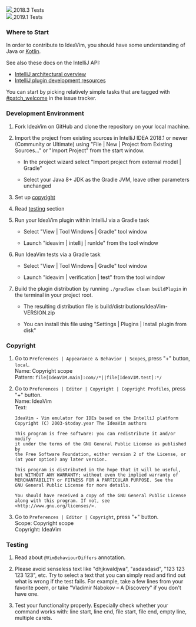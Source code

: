 <div>
  <a href="http://teamcity.jetbrains.com/viewType.html?buildTypeId=IdeaVim_TestsForIntelliJ20183&guest=1">
    <img src="http://teamcity.jetbrains.com/app/rest/builds/buildType:(id:IdeaVim_TestsForIntelliJ20183)/statusIcon.svg?guest=1"/>
  </a>
  <span>2018.3 Tests</span>
</div>
<div>
  <a href="http://teamcity.jetbrains.com/viewType.html?buildTypeId=IdeaVim_TestsForIntelliJ20191&guest=1">
    <img src="http://teamcity.jetbrains.com/app/rest/builds/buildType:(id:IdeaVim_TestsForIntelliJ20191)/statusIcon.svg?guest=1"/>
  </a>
  <span>2019.1 Tests</span>
</div>


### Where to Start

In order to contribute to IdeaVim, you should have some understanding of Java or [Kotlin](https://kotlinlang.org/).

See also these docs on the IntelliJ API:

* [IntelliJ architectural overview](http://confluence.jetbrains.com/display/IDEADEV/IntelliJ+IDEA+Architectural+Overview)
* [IntelliJ plugin development resources](http://confluence.jetbrains.com/display/IDEADEV/PluginDevelopment)

You can start by picking relatively simple tasks that are tagged with
[#patch_welcome](https://youtrack.jetbrains.com/issues/VIM?q=%23patch_welcome%20%23Unresolved%20sort%20by:%20votes%20)
in the issue tracker.


### Development Environment

1. Fork IdeaVim on GitHub and clone the repository on your local machine.

2. Import the project from existing sources in IntelliJ IDEA 2018.1 or newer (Community or
   Ultimate) using "File | New | Project from Existing Sources..." or "Import
   Project" from the start window.

    * In the project wizard select "Import project from external model | Gradle"

    * Select your Java 8+ JDK as the Gradle JVM, leave other parameters unchanged

3. Set up [copyright](#copyright)

4. Read [testing](#testing) section

5. Run your IdeaVim plugin within IntelliJ via a Gradle task

    * Select "View | Tool Windows | Gradle" tool window
    
    * Launch "ideavim | intellij | runIde" from the tool window

6. Run IdeaVim tests via a Gradle task

    * Select "View | Tool Windows | Gradle" tool window
    
    * Launch "ideavim | verification | test" from the tool window

7. Build the plugin distribution by running `./gradlew clean buildPlugin` in the
   terminal in your project root.

    * The resulting distribution file is build/distributions/IdeaVim-VERSION.zip

    * You can install this file using "Settings | Plugins | Install plugin
      from disk"

### Copyright

1. Go to `Preferences | Appearance & Behavior | Scopes`, press "+" button, `local`.  
       Name: Copyright scope  
       Pattern: `file[IdeaVIM.main]:com//*||file[IdeaVIM.test]:*/`

2. Go to `Preferences | Editor | Copyright | Copyright Profiles`, press "+" button.  
       Name: IdeaVim  
       Text:  
       
       IdeaVim - Vim emulator for IDEs based on the IntelliJ platform
       Copyright (C) 2003-$today.year The IdeaVim authors
       
       This program is free software: you can redistribute it and/or modify
       it under the terms of the GNU General Public License as published by
       the Free Software Foundation, either version 2 of the License, or
       (at your option) any later version.
       
       This program is distributed in the hope that it will be useful,
       but WITHOUT ANY WARRANTY; without even the implied warranty of
       MERCHANTABILITY or FITNESS FOR A PARTICULAR PURPOSE. See the
       GNU General Public License for more details.
       
       You should have received a copy of the GNU General Public License
       along with this program. If not, see <http://www.gnu.org/licenses/>.
       
3. Go to `Preferences | Editor | Copyright`, press "+" button.  
       Scope: Copyright scope  
       Copyright: IdeaVim
       
### Testing

1. Read about `@VimBehaviourDiffers` annotation.

2. Please avoid senseless text like "dhjkwaldjwa", "asdasdasd",
"123 123 123 123", etc. Try to select a text that you can simply
read and find out what is wrong if the test fails.
For example, take a few lines from your favorite poem, or take
"Vladimir Nabokov – A Discovery" if you don't have one.

3. Test your functionality properly.
Especially check whether your command works with:
line start, line end, file start, file end, empty line, multiple carets.
